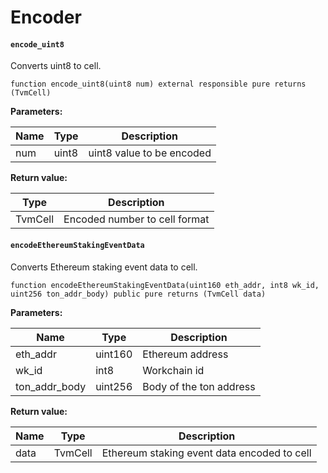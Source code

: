 # Encoder

#### **`encode_uint8`**	

Converts uint8 to cell.

```
function encode_uint8(uint8 num) external responsible pure returns (TvmCell)
```

**Parameters:**

| Name | Type  | Description               |
|------|-------|---------------------------|
| num  | uint8 | uint8 value to be encoded |

**Return value:**

| Type    | Description                   |
|---------|-------------------------------|
| TvmCell | Encoded number to cell format |

#### **`encodeEthereumStakingEventData`**	

Converts Ethereum staking event data to cell.

```
function encodeEthereumStakingEventData(uint160 eth_addr, int8 wk_id, uint256 ton_addr_body) public pure returns (TvmCell data)
```

**Parameters:**

| Name          | Type    | Description             |
|---------------|---------|-------------------------|
| eth_addr      | uint160 | Ethereum address        |
| wk_id         | int8    | Workchain id            |
| ton_addr_body | uint256 | Body of the ton address |

**Return value:**

| Name | Type    | Description                                 |
|------|---------|---------------------------------------------|
| data | TvmCell | Ethereum staking event data encoded to cell |
